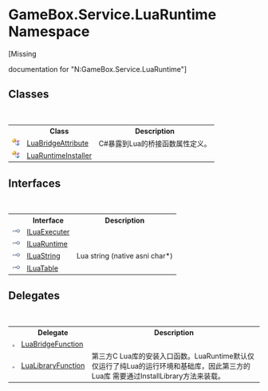 # GameBox.Service.LuaRuntime Namespace
 

\[Missing <summary> documentation for "N:GameBox.Service.LuaRuntime"\]


## Classes
&nbsp;<table><tr><th></th><th>Class</th><th>Description</th></tr><tr><td>![Public class](media/pubclass.gif "Public class")</td><td><a href="ad5b0efc-e4e0-fe81-4e53-120f47876aa8">LuaBridgeAttribute</a></td><td>
C#暴露到Lua的桥接函数属性定义。</td></tr><tr><td>![Public class](media/pubclass.gif "Public class")</td><td><a href="43904003-0090-31af-a938-b7483d54fe42">LuaRuntimeInstaller</a></td><td></td></tr></table>

## Interfaces
&nbsp;<table><tr><th></th><th>Interface</th><th>Description</th></tr><tr><td>![Public interface](media/pubinterface.gif "Public interface")</td><td><a href="6cea0486-ed1c-c4e5-bf21-3f3d21eaaff7">ILuaExecuter</a></td><td></td></tr><tr><td>![Public interface](media/pubinterface.gif "Public interface")</td><td><a href="94f69609-cd4e-d42d-4bcd-7e19dfd558ea">ILuaRuntime</a></td><td></td></tr><tr><td>![Public interface](media/pubinterface.gif "Public interface")</td><td><a href="bffaeda9-93d6-050b-fc91-058743533e65">ILuaString</a></td><td>
Lua string (native asni char*)</td></tr><tr><td>![Public interface](media/pubinterface.gif "Public interface")</td><td><a href="c0ffe4c5-0ec3-a191-4b0f-d09698f486d7">ILuaTable</a></td><td></td></tr></table>

## Delegates
&nbsp;<table><tr><th></th><th>Delegate</th><th>Description</th></tr><tr><td>![Public delegate](media/pubdelegate.gif "Public delegate")</td><td><a href="0dfefd2e-4ea3-ee96-7ee7-0afce8c1be44">LuaBridgeFunction</a></td><td></td></tr><tr><td>![Public delegate](media/pubdelegate.gif "Public delegate")</td><td><a href="d39c849d-ef6b-1d43-47a6-d960bcee17a7">LuaLibraryFunction</a></td><td>
第三方C Lua库的安装入口函数。LuaRuntime默认仅仅运行了纯Lua的运行环境和基础库，因此第三方的Lua库 需要通过InstallLibrary方法来装载。</td></tr></table>&nbsp;
